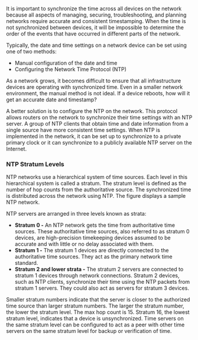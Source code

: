 
It is important to synchronize the time across all devices on the network because all aspects of managing, securing, troubleshooting, and planning networks require accurate and consistent timestamping. When the time is not synchronized between devices, it will be impossible to determine the order of the events that have occurred in different parts of the network.

Typically, the date and time settings on a network device can be set using one of two methods:

- Manual configuration of the date and time
- Configuring the Network Time Protocol (NTP)

As a network grows, it becomes difficult to ensure that all infrastructure devices are operating with synchronized time. Even in a smaller network environment, the manual method is not ideal. If a device reboots, how will it get an accurate date and timestamp?

A better solution is to configure the NTP on the network. This protocol allows routers on the network to synchronize their time settings with an NTP server. A group of NTP clients that obtain time and date information from a single source have more consistent time settings. When NTP is implemented in the network, it can be set up to synchronize to a private primary clock or it can synchronize to a publicly available NTP server on the Internet.
### NTP Stratum Levels

NTP networks use a hierarchical system of time sources. Each level in this hierarchical system is called a stratum. The stratum level is defined as the number of hop counts from the authoritative source. The synchronized time is distributed across the network using NTP. The figure displays a sample NTP network.

NTP servers are arranged in three levels known as strata:

- **Stratum 0 -** An NTP network gets the time from authoritative time sources. These authoritative time sources, also referred to as stratum 0 devices, are high-precision timekeeping devices assumed to be accurate and with little or no delay associated with them.
- **Stratum 1 -** The stratum 1 devices are directly connected to the authoritative time sources. They act as the primary network time standard.
- **Stratum 2 and lower strata -** The stratum 2 servers are connected to stratum 1 devices through network connections. Stratum 2 devices, such as NTP clients, synchronize their time using the NTP packets from stratum 1 servers. They could also act as servers for stratum 3 devices.

Smaller stratum numbers indicate that the server is closer to the authorized time source than larger stratum numbers. The larger the stratum number, the lower the stratum level. The max hop count is 15. Stratum 16, the lowest stratum level, indicates that a device is unsynchronized. Time servers on the same stratum level can be configured to act as a peer with other time servers on the same stratum level for backup or verification of time.